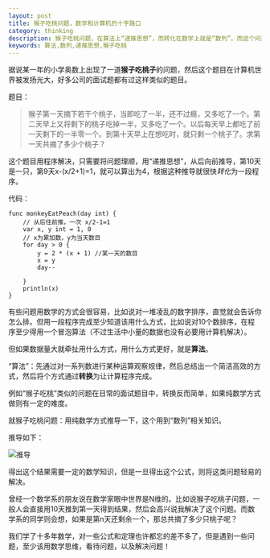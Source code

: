 ```yaml
---
layout: post
title: 猴子吃桃问题，数学和计算机的十字路口
category: thinking
description: 猴子吃桃问题，在算法上“递推思想”，而转化在数学上就是“数列”。而这个问题用程序实现，相对容易，但是注定了它的复杂度为O(N)，用数学实现需要推导，但一针见血。 
keywords: 算法,数列,递推思想,猴子吃桃
---
```


据说某一年的小学奥数上出现了一道**猴子吃桃子**的问题，然后这个题目在计算机世界被发扬光大，好多公司的面试题都有过这样类似的题目。 

题目： 
>猴子第一天摘下若干个桃子，当即吃了一半，还不过瘾，又多吃了一个。第二天早上又将剩下的桃子吃掉一半，又多吃了一个。以后每天早上都吃了前一天剩下的一半零一个。到第十天早上在想吃时，就只剩一个桃子了。求第一天共摘了多少个桃子？ 

这个题目用程序解决，只需要将问题理顺，用“递推思想”，从后向前推导，第10天是一只，第9天x-(x/2+1)=1，就可以算出为4，根据这种推导就很快*转化*为一段程序。 

代码： 

``` 
func monkeyEatPeach(day int) {
	// 从后往前推，一次 x/2-1=1
	var x, y int = 1, 0
	// x为累加数，y为当天数目
	for day > 0 {
		y = 2 * (x + 1) //某一天的数目
		x = y
		day--

	}
	println(x)
}
``` 
有些问题用数学的方式会很容易，比如说对一堆凌乱的数字排序，直觉就会告诉你怎么排。但用一段程序完成至少知道该用什么方式，比如说对10个数排序，在程序至少得用一个冒泡算法（不过生活中小量的数据也没有必要用计算机解决）。 

但如果数据量大就牵扯用什么方式，用什么方式更好，就是**算法**。 

“算法”：先通过对一系列数进行某种运算观察规律，然后总结出一个简洁高效的方式，然后将个方式通过**转换**为让计算程序完成。	

例如“猴子吃桃”类似的问题在日常的面试题目中，转换反而简单，如果纯数学方式做则有一定的难度。

就猴子吃桃问题：用纯数学方式推导一下，这个用到“数列”相关知识。 

推导如下： 

![推导](http://haifengwang.github.io/blog/images/2014/houzi.png) 

得出这个结果需要一定的数学知识，但是一旦得出这个公式，则将这类问题轻易的解决。 

曾经一个数学系的朋友说在数学家眼中世界是N维的。比如说猴子吃桃子问题，一般人会直接用10天推到第一天得到结果，然后会高兴说我解决了这个问题。而数学系的同学则会想，如果是第n天还剩余一个，那总共摘了多少只桃子呢？ 

我们学了十多年数学，对一些公式和定理也许都忘的差不多了，但是遇到一些问题，至少该用数学思维，看待问题，以及解决问题！